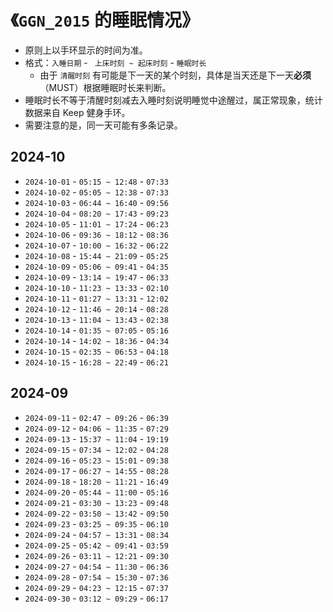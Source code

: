 # 《`GGN_2015` 的睡眠情况》

- 原则上以手环显示的时间为准。
- 格式：`入睡日期` - ` 上床时刻 ~ 起床时刻` - `睡眠时长`
  - 由于 `清醒时刻` 有可能是下一天的某个时刻，具体是当天还是下一天**必须**（MUST）根据睡眠时长来判断。
- 睡眠时长不等于清醒时刻减去入睡时刻说明睡觉中途醒过，属正常现象，统计数据来自 Keep 健身手环。
- 需要注意的是，同一天可能有多条记录。

## 2024-10

- `2024-10-01` - `05:15 ~ 12:48` - `07:33`
- `2024-10-02` - `05:05 ~ 12:38` - `07:33`
- `2024-10-03` - `06:44 ~ 16:40` - `09:56`
- `2024-10-04` - `08:20 ~ 17:43` - `09:23`
- `2024-10-05` - `11:01 ~ 17:24` - `06:23`
- `2024-10-06` - `09:36 ~ 18:12` - `08:36`
- `2024-10-07` - `10:00 ~ 16:32` - `06:22`
- `2024-10-08` - `15:44 ~ 21:09` - `05:25` 
- `2024-10-09` - `05:06 ~ 09:41` - `04:35`
- `2024-10-09` - `13:14 ~ 19:47` - `06:33`
- `2024-10-10` - `11:23 ~ 13:33` - `02:10`
- `2024-10-11` - `01:27 ~ 13:31` - `12:02`
- `2024-10-12` - `11:46 ~ 20:14` - `08:28`
- `2024-10-13` - `11:04 ~ 13:43` - `02:38`
- `2024-10-14` - `01:35 ~ 07:05` - `05:16`
- `2024-10-14` - `14:02 ~ 18:36` - `04:34`
- `2024-10-15` - `02:35 ~ 06:53` - `04:18`
- `2024-10-15` - `16:28 ~ 22:49` - `06:21`

## 2024-09

- `2024-09-11` - `02:47 ~ 09:26` - `06:39`
- `2024-09-12` - `04:06 ~ 11:35` - `07:29`
- `2024-09-13` - `15:37 ~ 11:04` - `19:19`
- `2024-09-15` - `07:34 ~ 12:02` - `04:28`
- `2024-09-16` - `05:23 ~ 15:01` - `09:38`
- `2024-09-17` - `06:27 ~ 14:55` - `08:28`
- `2024-09-18` - `18:20 ~ 11:21` - `16:49`
- `2024-09-20` - `05:44 ~ 11:00` - `05:16`
- `2024-09-21` - `03:30 ~ 13:23` - `09:48`
- `2024-09-22` - `03:50 ~ 13:42` - `09:50`
- `2024-09-23` - `03:25 ~ 09:35` - `06:10`
- `2024-09-24` - `04:57 ~ 13:31` - `08:34`
- `2024-09-25` - `05:42 ~ 09:41` - `03:59`
- `2024-09-26` - `03:11 ~ 12:21` - `09:30`
- `2024-09-27` - `04:54 ~ 11:30` - `06:36`
- `2024-09-28` - `07:54 ~ 15:30` - `07:36`
- `2024-09-29` - `04:23 ~ 12:15` - `07:37`
- `2024-09-30` - `03:12 ~ 09:29` - `06:17`

